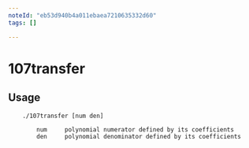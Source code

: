 ```yaml
---
noteId: "eb53d940b4a011ebaea7210635332d60"
tags: []

---
```

# 107transfer

## Usage
```shell
    ./107transfer [num den]

        num     polynomial numerator defined by its coefficients
        den     polynomial denominator defined by its coefficients
```